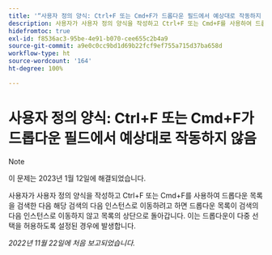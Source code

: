 ```yaml
---
title: '“사용자 정의 양식: Ctrl+F 또는 Cmd+F가 드롭다운 필드에서 예상대로 작동하지 않음”'
description: 사용자가 사용자 정의 양식을 작성하고 Ctrl+F 또는 Cmd+F를 사용하여 드롭다운 목록을 검색한 다음 해당 검색의 다음 인스턴스로 이동하려고 하면 드롭다운 목록이 검색의 다음 인스턴스로 이동하지 않고 목록의 상단으로 돌아갑니다. 이는 드롭다운이 다중 선택을 허용하도록 설정된 경우에 발생합니다.
hidefromtoc: true
exl-id: f8536ac3-95be-4e91-b070-cee655c2b4a9
source-git-commit: a9e0c0cc9bd1d69b22fcf9ef755a715d37ba658d
workflow-type: ht
source-wordcount: '164'
ht-degree: 100%

---
```


# 사용자 정의 양식: Ctrl+F 또는 Cmd+F가 드롭다운 필드에서 예상대로 작동하지 않음

>[!NOTE]
>
>이 문제는 2023년 1월 12일에 해결되었습니다.

사용자가 사용자 정의 양식을 작성하고 Ctrl+F 또는 Cmd+F를 사용하여 드롭다운 목록을 검색한 다음 해당 검색의 다음 인스턴스로 이동하려고 하면 드롭다운 목록이 검색의 다음 인스턴스로 이동하지 않고 목록의 상단으로 돌아갑니다. 이는 드롭다운이 다중 선택을 허용하도록 설정된 경우에 발생합니다.

_2022년 11월 22일에 처음 보고되었습니다._
